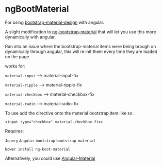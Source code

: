 # ngBootMaterial

For using [bootstrap-material-design](https://github.com/FezVrasta/bootstrap-material-design) with angular.

A slight modification to [ng-bootstrap-material](https://github.com/nosedive25/ng-bootstrap-material) that will let you use this more dynamically with angular.

Ran into an issue where the bootstrap-material items were being brough on dynamically through angular, this will re init them every time they are loaded on the page.

works for:

`material-input` --> material-input-fix

`material-ripple` --> material-ripple-fix

`material-checkbox` --> material-checkbox-fix

`material-radio` --> material-radio-fix


To use add the directive onto the material bootstrap item like so :

   `<input type="checkbox" material-checkbox-fix>`

Requires:

`Jquery`
`Angular`
`bootstrap`
`bootstrap-material`


`bower install ng-boot-material`

Alternatively, you could use [Angular-Material](https://github.com/angular/material)
